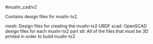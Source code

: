 #mushr_cad/v2

Contains design files for mushr-tx2.

mesh: Design files for creating the mushr-tx2 URDF
scad: OpenSCAD design files for each mushr-tx2 part
stl: All of the files that must be 3D printed in order to build mushr-tx2
